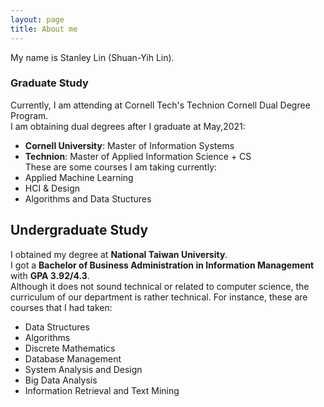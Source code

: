 ```yaml
---
layout: page
title: About me
---
```


My name is Stanley Lin (Shuan-Yih Lin).

### Graduate Study
Currently, I am attending at Cornell Tech's Technion Cornell Dual Degree Program.  
I am obtaining dual degrees after I graduate at May,2021:  
- **Cornell University**: Master of Information Systems
- **Technion**: Master of Applied Information Science + CS  
These are some courses I am taking currently:  
- Applied Machine Learning
- HCI & Design
- Algorithms and Data Stuctures

## Undergraduate Study
I obtained my degree at **National Taiwan University**.  
I got a **Bachelor of Business Administration in Information Management** with **GPA 3.92/4.3**.  
Although it does not sound technical or related to computer science, the curriculum of our department is rather technical.
For instance, these are courses that I had taken:  
- Data Structures
- Algorithms
- Discrete Mathematics
- Database Management
- System Analysis and Design
- Big Data Analysis
- Information Retrieval and Text Mining
